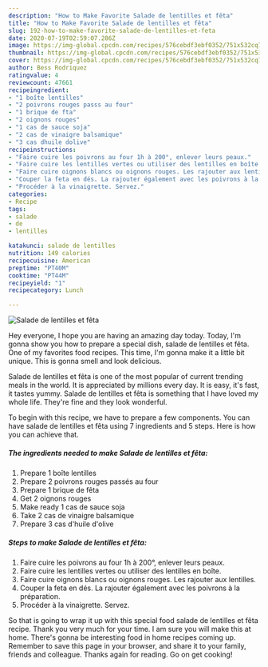 ```yaml
---
description: "How to Make Favorite Salade de lentilles et fêta"
title: "How to Make Favorite Salade de lentilles et fêta"
slug: 192-how-to-make-favorite-salade-de-lentilles-et-feta
date: 2020-07-19T02:59:07.286Z
image: https://img-global.cpcdn.com/recipes/576cebdf3ebf0352/751x532cq70/salade-de-lentilles-et-feta-photo-principale-de-la-recette.jpg
thumbnail: https://img-global.cpcdn.com/recipes/576cebdf3ebf0352/751x532cq70/salade-de-lentilles-et-feta-photo-principale-de-la-recette.jpg
cover: https://img-global.cpcdn.com/recipes/576cebdf3ebf0352/751x532cq70/salade-de-lentilles-et-feta-photo-principale-de-la-recette.jpg
author: Bess Rodriquez
ratingvalue: 4
reviewcount: 47661
recipeingredient:
- "1 boîte lentilles"
- "2 poivrons rouges passs au four"
- "1 brique de fta"
- "2 oignons rouges"
- "1 cas de sauce soja"
- "2 cas de vinaigre balsamique"
- "3 cas dhuile dolive"
recipeinstructions:
- "Faire cuire les poivrons au four 1h à 200°, enlever leurs peaux."
- "Faire cuire les lentilles vertes ou utiliser des lentilles en boîte."
- "Faire cuire oignons blancs ou oignons rouges. Les rajouter aux lentilles."
- "Couper la feta en dés. La rajouter également avec les poivrons à la préparation."
- "Procéder à la vinaigrette. Servez."
categories:
- Recipe
tags:
- salade
- de
- lentilles

katakunci: salade de lentilles 
nutrition: 149 calories
recipecuisine: American
preptime: "PT40M"
cooktime: "PT44M"
recipeyield: "1"
recipecategory: Lunch

---
```



![Salade de lentilles et fêta](https://img-global.cpcdn.com/recipes/576cebdf3ebf0352/751x532cq70/salade-de-lentilles-et-feta-photo-principale-de-la-recette.jpg)

Hey everyone, I hope you are having an amazing day today. Today, I'm gonna show you how to prepare a special dish, salade de lentilles et fêta. One of my favorites food recipes. This time, I'm gonna make it a little bit unique. This is gonna smell and look delicious.

Salade de lentilles et fêta is one of the most popular of current trending meals in the world. It is appreciated by millions every day. It is easy, it's fast, it tastes yummy. Salade de lentilles et fêta is something that I have loved my whole life. They're fine and they look wonderful.




To begin with this recipe, we have to prepare a few components. You can have salade de lentilles et fêta using 7 ingredients and 5 steps. Here is how you can achieve that.

<!--inarticleads1-->

##### The ingredients needed to make Salade de lentilles et fêta:

1. Prepare 1 boîte lentilles
1. Prepare 2 poivrons rouges passés au four
1. Prepare 1 brique de fêta
1. Get 2 oignons rouges
1. Make ready 1 cas de sauce soja
1. Take 2 cas de vinaigre balsamique
1. Prepare 3 cas d&#39;huile d&#39;olive




<!--inarticleads2-->

##### Steps to make Salade de lentilles et fêta:

1. Faire cuire les poivrons au four 1h à 200°, enlever leurs peaux.
1. Faire cuire les lentilles vertes ou utiliser des lentilles en boîte.
1. Faire cuire oignons blancs ou oignons rouges. Les rajouter aux lentilles.
1. Couper la feta en dés. La rajouter également avec les poivrons à la préparation.
1. Procéder à la vinaigrette. Servez.




So that is going to wrap it up with this special food salade de lentilles et fêta recipe. Thank you very much for your time. I am sure you will make this at home. There's gonna be interesting food in home recipes coming up. Remember to save this page in your browser, and share it to your family, friends and colleague. Thanks again for reading. Go on get cooking!
